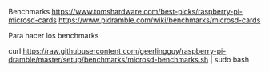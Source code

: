 Benchmarks
https://www.tomshardware.com/best-picks/raspberry-pi-microsd-cards
https://www.pidramble.com/wiki/benchmarks/microsd-cards


Para hacer los benchmarks

curl https://raw.githubusercontent.com/geerlingguy/raspberry-pi-dramble/master/setup/benchmarks/microsd-benchmarks.sh | sudo bash
